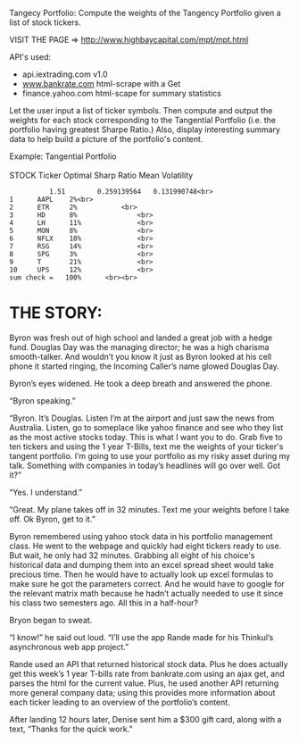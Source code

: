Tangecy Portfolio:
Compute the weights of the Tangency Portfolio given a list of stock tickers.

 VISIT THE PAGE =>  http://www.highbaycapital.com/mpt/mpt.html


API's used:
  - api.iextrading.com v1.0
  - www.bankrate.com html-scrape with a Get
  - finance.yahoo.com html-scape for summary statistics

Let the user input a list of ticker symbols. Then compute and output the
weights for each stock corresponding to the Tangential Portfolio 
(i.e. the portfolio having greatest Sharpe Ratio.)  Also, display interesting
summary data to help build a picture of the portfolio's content.


Example:
Tangential Portfolio<br>	
STOCK   Ticker	Optimal	 Sharp Ratio	 Mean	      Volatility<br>

			  1.51		  0.259139564	0.131990748<br>
	1      AAPL    2%<br>				
	2      ETR     2%			<br>	
	3      HD      8%				<br>
	4      LH      11%				<br>
	5      MON     8%				<br>
	6      NFLX    18%				<br>
	7      RSG     14%				<br>
	8      SPG     3%				<br>
	9      T       21%				<br>
	10     UPS     12%				<br>
	sum check =   100%		<br><br>


THE STORY:
=========
Byron was fresh out of high school and landed a great job with a hedge fund.
Douglas Day was the managing director; he was a high charisma smooth-talker.
And wouldn’t you know it just as Byron looked at his cell phone it started 
ringing, the Incoming Caller’s name glowed Douglas Day.

Byron’s eyes widened.  He took a deep breath and answered the phone.

“Byron speaking.”

“Byron.  It’s Douglas.  Listen I’m at the airport and just saw the news from
Australia.  Listen, go to someplace like yahoo finance and see who they list
as the most active stocks today.  This is what I want you to do.  Grab five
to ten tickers and using the 1 year T-Bills, text me the weights of your 
ticker's tangent portfolio.  I’m going to use your portfolio as my risky 
asset during my talk.  Something with companies in today’s headlines will 
go over well.  Got it?”

“Yes. I understand.”

“Great.  My plane takes off in 32 minutes.  Text me your weights before I 
take off.  Ok Byron, get to it.” 

Byron remembered using yahoo stock data in his portfolio management class.
He went to the webpage and quickly had eight tickers ready to use.   But wait, 
he only had 32 minutes.  Grabbing all eight of his choice's historical data 
and dumping them into an excel spread sheet would take precious time.  Then
he would have to actually look up excel formulas to make sure he got the 
parameters correct.  And he would have to google for the relevant matrix 
math because he hadn’t actually needed to use it since his class two 
semesters ago.  All this in a half-hour?  

Bryon began to sweat.  

“I know!” he said out loud.  “I’ll use the app Rande made for his Thinkul’s
asynchronous web app project.”

Rande used an API that returned historical stock data.  Plus he does actually 
get this week’s 1 year T-bills rate from bankrate.com using an ajax get, and 
parses the html for the current value.  Plus, he used another API returning
more general company data; using this provides more information about each 
ticker leading to an overview of the portfolio’s content.

After landing 12 hours later, Denise sent him a $300 gift card, along with a text, “Thanks for the quick work.”








